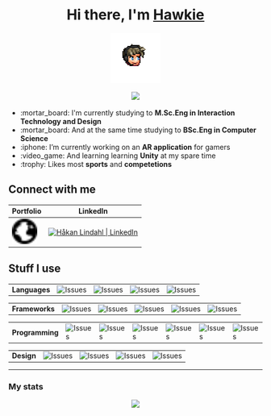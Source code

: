 <div align="center">
  <h1>Hi there, I'm <a href="https://hawkie.me">Hawkie</a></h1>
  <a href="https://hawkie.me"><img alt="Hawkie" src="emote.png" width="100px"/></a>
  
  <a href="https://hawkie.me"><img src="https://img.shields.io/website?label=hawkie.me&style=for-the-badge&url=https%3A%2F%2Fhawkie.me"/></a>
  <div align="left">
    <ul>
      <li>:mortar_board: I'm currently studying to <b>M.Sc.Eng in Interaction Technology and Design</b></li>
      <li>:mortar_board: And at the same time studying to <b>BSc.Eng in Computer Science</b></li>
      <li>:iphone: I’m currently working on an <b>AR application</b> for gamers</li>
      <li>:video_game: And learning learning <b>Unity</b> at my spare time</li>
      <li>:trophy: Likes most <b>sports</b> and <b>competetions</b></li>
    </ul>
  </div>

</div>
  
## Connect with me
<table>
  <thead>
    <th>Portfolio</th>
    <th>LinkedIn</th>
  </thead>
  <tbody>
    <tr>
      <td><a href="https://hawkie.me"><img  alt="hawkie.me" width="50px" src="https://raw.githubusercontent.com/iconic/open-iconic/master/svg/globe.svg" /></a></td>
      <td><a href="https://www.linkedin.com/in/h%C3%A5kan-lindahl-3a0427153/"><img  alt="Håkan Lindahl | LinkedIn" width="50px" src="https://cdn.jsdelivr.net/npm/simple-icons@v3/icons/linkedin.svg" /></a></td>
    </tr>
  </tbody>
</table>

## Stuff I use

<table>
  <tbody>
    <tr>
      <td><b>Languages</b></td>
      <td><img width="75px" alt="Issues" src="https://img.shields.io/badge/java-%23ED8B00.svg?style=for-the-badge&logo=java&logoColor=white"/></td>
      <td><img width="75px" alt="Issues" src="https://img.shields.io/badge/c%23-%23239120.svg?style=for-the-badge&logo=c-sharp&logoColor=white"/></td>
      <td><img width="75px" alt="Issues" src="https://img.shields.io/badge/dart-%230175C2.svg?style=for-the-badge&logo=dart&logoColor=white"/></td>
      <td><img width="75px" alt="Issues" src="https://img.shields.io/badge/javascript-%23323330.svg?style=for-the-badge&logo=javascript&logoColor=%23F7DF1E"/></td>
    </tr>
  </tbody>
</table>

<table>
  <tbody>
    <tr>
      <td><b>Frameworks</b></td>
      <td><img alt="Issues" src="https://img.shields.io/badge/react-%2320232a.svg?style=for-the-badge&logo=react&logoColor=%2361DAFB"/></td>
      <td><img alt="Issues" src="https://img.shields.io/badge/node.js-%2343853D.svg?style=for-the-badge&logo=node.js&logoColor=white"/></td>
      <td><img alt="Issues" src="https://img.shields.io/badge/bootstrap-%23563D7C.svg?style=for-the-badge&logo=bootstrap&logoColor=white"/></td>
      <td><img alt="Issues" src="https://img.shields.io/badge/Flutter-%2302569B.svg?style=for-the-badge&logo=Flutter&logoColor=white"/></td>
      <td><img alt="Issues" src="https://img.shields.io/badge/mysql-%2300f.svg?style=for-the-badge&logo=mysql&logoColor=grey"/></td>
    </tr>
  </tbody>
</table>

<table>
  <tbody>
    <tr>
      <td><b>Programming</b></td>
      <td><img alt="Issues" src="https://img.shields.io/badge/VisualStudioCode-0078d7.svg?style=for-the-badge&logo=visual-studio-code&logoColor=white"/></td>
      <td><img alt="Issues" src="https://img.shields.io/badge/VisualStudio-5C2D91.svg?style=for-the-badge&logo=visual-studio&logoColor=white"/></td>
      <td><img alt="Issues" src="https://img.shields.io/badge/IntelliJIDEA-000000.svg?style=for-the-badge&logo=intellij-idea&logoColor=white"/></td>
      <td><img alt="Issues" src="https://img.shields.io/badge/Atom-%2366595C.svg?style=for-the-badge&logo=atom&logoColor=white"/></td>
      <td><img alt="Issues" src="https://img.shields.io/badge/git-%23F05033.svg?style=for-the-badge&logo=git&logoColor=white"/></td>
      <td><img alt="Issues" src="https://img.shields.io/badge/github-%23121011.svg?style=for-the-badge&logo=github&logoColor=white"/></td>
    </tr>
  </tbody>
</table>

<table>
  <tbody>
    <tr>
      <td><b>Design</b></td>
      <td><img alt="Issues" src="https://img.shields.io/badge/adobeillustrator-%23FF9A00.svg?style=for-the-badge&logo=adobexd&logoColor=white"/></td>
      <td><img alt="Issues" src="https://img.shields.io/badge/adobeillustrator-%23FF9A00.svg?style=for-the-badge&logo=adobeillustrator&logoColor=white"/></td>
      <td><img alt="Issues" src="https://img.shields.io/badge/adobephotoshop-%2331A8FF.svg?style=for-the-badge&logo=adobephotoshop&logoColor=white"/></td>
      <td><img alt="Issues" src="https://img.shields.io/badge/figma-%23F24E1E.svg?style=for-the-badge&logo=figma&logoColor=white"/></td>
    </tr>
  </tbody>
</table>

---

### My stats

<p align="center">
  <img src="https://github-readme-stats.vercel.app/api?username=hawkieone&show_icons=true&theme=dracula&hide=stars,issues">
</p>


[website]: https://hawkie.me
[linkedin]: https://www.linkedin.com/in/h%C3%A5kan-lindahl-3a0427153/

